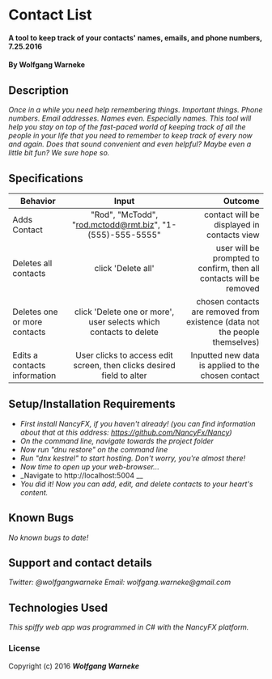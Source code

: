 # Contact List

#### A tool to keep track of your contacts' names, emails, and phone numbers, 7.25.2016

#### By Wolfgang Warneke

## Description

_Once in a while you need help remembering things. Important things. Phone numbers. Email addresses. Names even. Especially names. This tool will help you stay on top of the fast-paced world of keeping track of all the people in your life that you need to remember to keep track of every now and again. Does that sound convenient and even helpful? Maybe even a little bit fun? We sure hope so._

## Specifications
| Behavior        | Input           | Outcome  |
| ------------- |:-------------:| -----:|
| Adds Contact | "Rod", "McTodd", "rod.mctodd@rmt.biz", "1-(555)-555-5555"| contact will be displayed in contacts view |
| Deletes all contacts | click 'Delete all' | user will be prompted to confirm, then all contacts will be removed |
| Deletes one or more contacts | click 'Delete one or more', user selects which contacts to delete | chosen contacts are removed from existence (data not the people themselves) |
| Edits a contacts information | User clicks to access edit screen, then clicks desired field to alter | Inputted new data is applied to the chosen contact |

## Setup/Installation Requirements

* _First install NancyFX, if you haven't already! (you can find information about that at this address: https://github.com/NancyFx/Nancy)_
* _On the command line, navigate towards the project folder_
* _Now run "dnu restore" on the command line_
* _Run "dnx kestrel" to start hosting. Don't worry, you're almost there!_
* _Now time to open up your web-browser..._
* _Navigate to http://localhost:5004  __
* _You did it! Now you can add, edit, and delete contacts to your heart's content._


## Known Bugs

_No known bugs to date!_

## Support and contact details

_Twitter: @wolfgangwarneke Email: wolfgang.warneke@gmail.com_

## Technologies Used

_This spiffy web app was programmed in C# with the NancyFX platform._

### License

Copyright (c) 2016 **_Wolfgang Warneke_**
